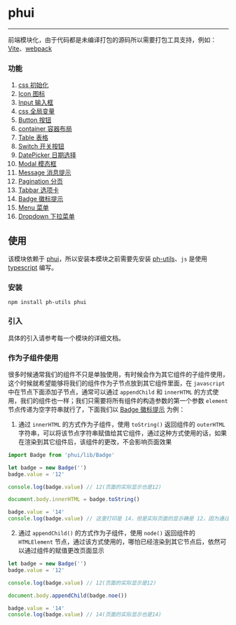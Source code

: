 # phui

---

前端模块化，由于代码都是未编译打包的源码所以需要打包工具支持，例如：[Vite](https://cn.vitejs.dev/)、[webpack](https://www.webpackjs.com/)

### 功能

1. [css 初始化](https://gitee.com/towardly/ph/wikis/phui/reset%20%E5%88%9D%E5%A7%8B%E5%8C%96%E6%A0%B7%E5%BC%8F?sort_id=5038392)
2. [Icon 图标](https://gitee.com/towardly/ph/wikis/phui/Icon%20%E5%9B%BE%E6%A0%87)
3. [Input 输入框](https://gitee.com/towardly/ph/wikis/phui/Input%20%E8%BE%93%E5%85%A5%E6%A1%86?sort_id=5046728)
4. [css 全局变量](https://gitee.com/towardly/ph/wikis/phui/css%20%E5%85%A8%E5%B1%80%E5%8F%98%E9%87%8F)
5. [Button 按钮](https://gitee.com/towardly/ph/wikis/phui/Button%20%E6%8C%89%E9%92%AE)
6. [container 容器布局](https://gitee.com/towardly/ph/wikis/phui/container%20%E5%AE%B9%E5%99%A8%E5%B8%83%E5%B1%80)
7. [Table 表格](https://gitee.com/towardly/ph/wikis/phui/Table%20%E8%A1%A8%E6%A0%BC?sort_id=5079507)
8. [Switch 开关按钮](https://gitee.com/towardly/ph/wikis/phui/Switch%20%E5%BC%80%E5%85%B3)
9. [DatePicker 日期选择](https://gitee.com/towardly/ph/wikis/phui/DatePicker%20%E6%97%A5%E6%9C%9F%E9%80%89%E6%8B%A9%E5%99%A8)
10. [Modal 模态框](https://gitee.com/towardly/ph/wikis/phui/Modal%20%E6%A8%A1%E6%80%81%E6%A1%86)
11. [Message 消息提示](https://gitee.com/towardly/ph/wikis/phui/Message%20%E6%B6%88%E6%81%AF%E6%8F%90%E7%A4%BA)
12. [Pagination 分页](https://gitee.com/towardly/ph/wikis/phui/Pagination%20%E5%88%86%E9%A1%B5)
13. [Tabbar 选项卡](<https://gitee.com/towardly/ph/wikis/phui/Tabbar%20%E9%80%89%E9%A1%B9%E5%8D%A1(%E6%A0%87%E7%AD%BE%E6%A0%8F)>)
14. [Badge 徽标提示](https://gitee.com/towardly/ph/wikis/phui/Badge%20%E5%BE%BD%E6%A0%87%E6%8F%90%E7%A4%BA)
15. [Menu 菜单](https://gitee.com/towardly/ph/wikis/phui/Menu%20%E8%8F%9C%E5%8D%95)
16. [Dropdown 下拉菜单](https://gitee.com/towardly/ph/wikis/phui/Dropdown%20%E4%B8%8B%E6%8B%89%E8%8F%9C%E5%8D%95)


## 使用

该模块依赖于 [phui](https://gitee.com/towardly/ph/wikis/Home?sort_id=4035190)，所以安装本模块之前需要先安装 [ph-utils](https://www.npmjs.com/package/ph-utils)、`js` 是使用 [typescript](https://www.typescriptlang.org/) 编写。

### 安装

```
npm install ph-utils phui
```

### 引入

具体的引入请参考每一个模块的详细文档。

### 作为子组件使用

很多时候通常我们的组件不只是单独使用，有时候会作为其它组件的子组件使用，这个时候就希望能够将我们的组件作为子节点放到其它组件里面，在 `javascript` 中在节点下面添加子节点，通常可以通过 `appendChild` 和 `innerHTML` 的方式使用，我们的组件也一样；我们只需要将所有组件的构造参数的第一个参数 `element` 节点传递为空字符串就行了，下面我们以 [Badge 徽标提示](http://www.baidu.com) 为例：

1. 通过 `innerHTML` 的方式作为子组件，使用 `toString()` 返回组件的 `outerHTML` 字符串，可以将该节点字符串赋值给其它组件，通过这种方式使用的话，如果在渲染到其它组件后，该组件的更改，不会影响页面效果

```javascript
import Badge from 'phui/lib/Badge'

let badge = new Badge('')
badge.value = '12'

console.log(badge.value) // 12(页面的实际显示也是12)

document.body.innerHTML = badge.toString()

badge.value = '14'
console.log(badge.value) // 这里打印是 14，但是实际页面的显示确是 12，因为通过 toString() 的方式是没法更改的
```

2. 通过 `appendChild()` 的方式作为子组件，使用 `node()` 返回组件的 `HTMLElement` 节点，通过该方式使用的，哪怕已经渲染到其它节点后，依然可以通过组件的赋值更改页面显示

```javascript
let badge = new Badge('')
badge.value = '12'

console.log(badge.value) // 12(页面的实际显示是12)

document.body.appendChild(badge.noe())

badge.value = '14'
console.log(badge.value) // 14(页面的实际显示也是14)
```
